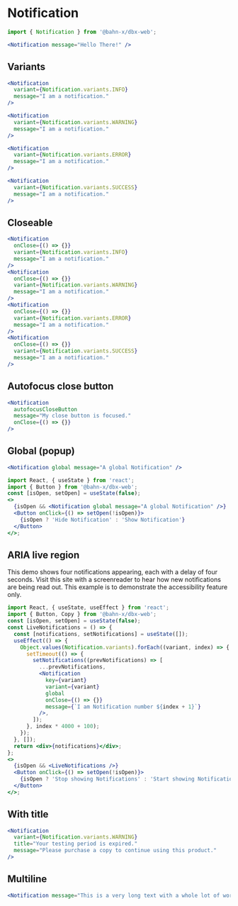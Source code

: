 # Notification

```js
import { Notification } from '@bahn-x/dbx-web';
```

```jsx
<Notification message="Hello There!" />
```

## Variants

```jsx
<Notification
  variant={Notification.variants.INFO}
  message="I am a notification."
/>
```

```jsx
<Notification
  variant={Notification.variants.WARNING}
  message="I am a notification."
/>
```

```jsx
<Notification
  variant={Notification.variants.ERROR}
  message="I am a notification."
/>
```

```jsx
<Notification
  variant={Notification.variants.SUCCESS}
  message="I am a notification."
/>
```

## Closeable

```jsx
<Notification
  onClose={() => {}}
  variant={Notification.variants.INFO}
  message="I am a notification."
/>
<Notification
  onClose={() => {}}
  variant={Notification.variants.WARNING}
  message="I am a notification."
/>
<Notification
  onClose={() => {}}
  variant={Notification.variants.ERROR}
  message="I am a notification."
/>
<Notification
  onClose={() => {}}
  variant={Notification.variants.SUCCESS}
  message="I am a notification."
/>
```

## Autofocus close button

```jsx
<Notification
  autofocusCloseButton
  message="My close button is focused."
  onClose={() => {}}
/>
```

## Global (popup)

```jsx static
<Notification global message="A global Notification" />
```

```jsx noeditor
import React, { useState } from 'react';
import { Button } from '@bahn-x/dbx-web';
const [isOpen, setOpen] = useState(false);
<>
  {isOpen && <Notification global message="A global Notification" />}
  <Button onClick={() => setOpen(!isOpen)}>
    {isOpen ? 'Hide Notification' : 'Show Notification'}
  </Button>
</>;
```

## ARIA live region

This demo shows four notifications appearing, each with a delay of four
seconds. Visit this site with a screenreader to hear how new notifications are
being read out. This example is to demonstrate the accessibility feature only.

```jsx noeditor
import React, { useState, useEffect } from 'react';
import { Button, Copy } from '@bahn-x/dbx-web';
const [isOpen, setOpen] = useState(false);
const LiveNotifications = () => {
  const [notifications, setNotifications] = useState([]);
  useEffect(() => {
    Object.values(Notification.variants).forEach((variant, index) => {
      setTimeout(() => {
        setNotifications((prevNotifications) => [
          ...prevNotifications,
          <Notification
            key={variant}
            variant={variant}
            global
            onClose={() => {}}
            message={`I am Notification number ${index + 1}`}
          />,
        ]);
      }, index * 4000 + 100);
    });
  }, []);
  return <div>{notifications}</div>;
};
<>
  {isOpen && <LiveNotifications />}
  <Button onClick={() => setOpen(!isOpen)}>
    {isOpen ? 'Stop showing Notifications' : 'Start showing Notifications'}
  </Button>
</>;
```

## With title

```jsx
<Notification
  variant={Notification.variants.WARNING}
  title="Your testing period is expired."
  message="Please purchase a copy to continue using this product."
/>
```

## Multiline

```jsx
<Notification message="This is a very long text with a whole lot of words and characters in order to demonstrate the behavior of the notificiation component with multiple lines of text, so we can see that we get details like line heights and adjstument of the icon in relation to the text right. In fact, it is an anti-pattern to display very long texts in notifications, but technically we do not restrict the text length." />
```
